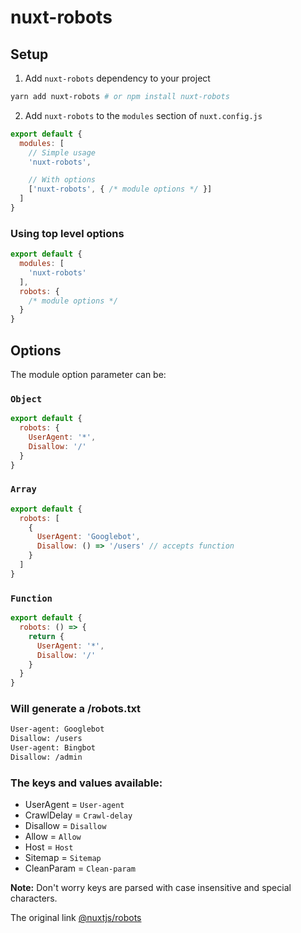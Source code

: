 # nuxt-robots

## Setup

1. Add `nuxt-robots` dependency to your project

```bash
yarn add nuxt-robots # or npm install nuxt-robots
```

2. Add `nuxt-robots` to the `modules` section of `nuxt.config.js`

```js
export default {
  modules: [
    // Simple usage
    'nuxt-robots',

    // With options
    ['nuxt-robots', { /* module options */ }]
  ]
}
```

### Using top level options

```js
export default {
  modules: [
    'nuxt-robots'
  ],
  robots: {
    /* module options */
  }
}
```

## Options

The module option parameter can be:

### `Object`

```js
export default {
  robots: {
    UserAgent: '*',
    Disallow: '/'
  }
}
```

### `Array`

```js
export default {
  robots: [
    {
      UserAgent: 'Googlebot',
      Disallow: () => '/users' // accepts function
    }
  ]
}
```

### `Function`

```js
export default {
  robots: () => {
    return {
      UserAgent: '*',
      Disallow: '/'
    }
  }
}
```

### Will generate a /robots.txt

```bash
User-agent: Googlebot
Disallow: /users
User-agent: Bingbot
Disallow: /admin
```

### The keys and values available:

- UserAgent = `User-agent`
- CrawlDelay = `Crawl-delay`
- Disallow = `Disallow`
- Allow = `Allow`
- Host = `Host`
- Sitemap = `Sitemap`
- CleanParam = `Clean-param`

**Note:** Don't worry keys are parsed with case insensitive and special characters.

The original link [@nuxtjs/robots](https://github.com/wusongliang/robots-module)
